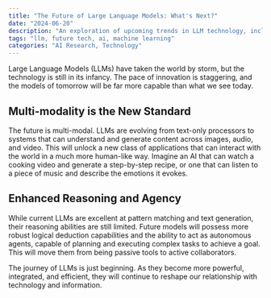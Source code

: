 ```yaml
---
title: "The Future of Large Language Models: What's Next?"
date: "2024-06-20"
description: "An exploration of upcoming trends in LLM technology, including multi-modality, improved reasoning, and on-device processing."
tags: "llm, future tech, ai, machine learning"
categories: "AI Research, Technology"
---
```


Large Language Models (LLMs) have taken the world by storm, but the technology is still in its infancy. The pace of innovation is staggering, and the models of tomorrow will be far more capable than what we see today.

## Multi-modality is the New Standard

The future is multi-modal. LLMs are evolving from text-only processors to systems that can understand and generate content across images, audio, and video. This will unlock a new class of applications that can interact with the world in a much more human-like way. Imagine an AI that can watch a cooking video and generate a step-by-step recipe, or one that can listen to a piece of music and describe the emotions it evokes.

## Enhanced Reasoning and Agency

While current LLMs are excellent at pattern matching and text generation, their reasoning abilities are still limited. Future models will possess more robust logical deduction capabilities and the ability to act as autonomous agents, capable of planning and executing complex tasks to achieve a goal. This will move them from being passive tools to active collaborators.

The journey of LLMs is just beginning. As they become more powerful, integrated, and efficient, they will continue to reshape our relationship with technology and information.
